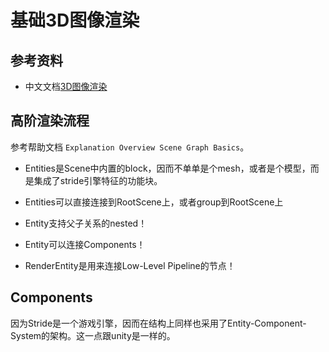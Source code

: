 # 基础3D图像渲染

## 参考资料

- 中文文档[3D图像渲染](https://www.nodenodenode.net/docs/libraries/3d-graphics/)


## 高阶渲染流程

参考帮助文档 ``Explanation Overview Scene Graph Basics``。

- Entities是Scene中内置的block，因而不单单是个mesh，或者是个模型，而是集成了stride引擎特征的功能块。

- Entities可以直接连接到RootScene上，或者group到RootScene上

- Entity支持父子关系的nested！

- Entity可以连接Components！

- RenderEntity是用来连接Low-Level Pipeline的节点！

## Components

因为Stride是一个游戏引擎，因而在结构上同样也采用了Entity-Component-System的架构。这一点跟unity是一样的。

